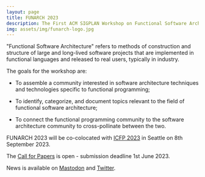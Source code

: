 ```yaml
---
layout: page
title: FUNARCH 2023
description: The First ACM SIGPLAN Workshop on Functional Software Architecture - FP in the Large
img: assets/img/funarch-logo.jpg
---
```


"Functional Software Architecture" refers to methods of construction
and structure of large and long-lived software projects that are
implemented in functional languages and released to real users,
typically in industry.

The goals for the workshop are:

- To assemble a community interested in software architecture
  techniques and technologies specific to functional programming;

- To identify, categorize, and document topics relevant to
  the field of functional software architecture;

- To connect the functional programming community to the software
  architecture community to cross-pollinate between the two.
    
FUNARCH 2023 will be co-colocated with [ICFP 2023](https://icfp23.sigplan.org/)
in Seattle on 8th September 2023.

The [Call for Papers](cfp/) is open - submission deadline 1st June 2023.

News is available on [Mastodon](https://discuss.systems/@funarch) and
[Twitter](https://twitter.com/ACMFUNARCH).


